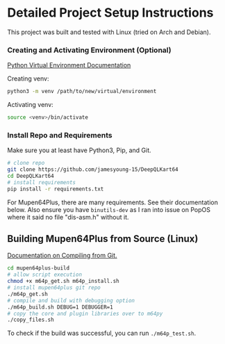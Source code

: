 # Detailed Project Setup Instructions
This project was built and tested with Linux (tried on Arch and Debian).

### Creating and Activating Environment (Optional)
[Python Virtual Environment Documentation](https://docs.python.org/3/library/venv.html)

Creating venv:
``` bash
python3 -m venv /path/to/new/virtual/environment
```

Activating venv:
``` bash
source <venv>/bin/activate
```

### Install Repo and Requirements
Make sure you at least have Python3, Pip, and Git.

```bash
# clone repo
git clone https://github.com/jamesyoung-15/DeepQLKart64
cd DeepQLKart64
# install requirements
pip install -r requirements.txt
```

For Mupen64Plus, there are many requirements. See their documentation below. Also ensure you have `binutils-dev` as I ran into issue on PopOS where it said no file "dis-asm.h" without it.

## Building Mupen64Plus from Source (Linux)
[Documentation on Compiling from Git.](https://mupen64plus.org/wiki/index.php/CompilingFromGit)
``` bash
cd mupen64plus-build
# allow script execution
chmod +x m64p_get.sh m64p_install.sh
# install mupen64plus git repo
./m64p_get.sh
# compile and build with debugging option
./m64p_build.sh DEBUG=1 DEBUGGER=1
# copy the core and plugin libraries over to m64py
./copy_files.sh
```
To check if the build was successful, you can run `./m64p_test.sh`.